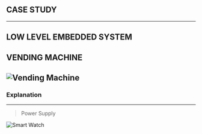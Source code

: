 CASE STUDY
-----------------------------------------------------------------------------------------------------------------------------------------------------------------------------------
-----------------------------------------------------------------------------------------------------------------------------------------------------------------------------------

LOW LEVEL EMBEDDED SYSTEM
-----------------------------------------------------------------------------------------------------------------------------------------------------------------------------------

VENDING MACHINE
-----------------------------------------------------------------------------------------------------------------------------------------------------------------------------------

![Vending Machine](https://user-images.githubusercontent.com/98872937/154919230-d2f22938-d5be-4d52-86d1-3b5b3cbd9081.jpg) 
-----------------------------------------------------------------------------------------------------------------------------------------------------------------------------------
### Explanation 
-----------------------------------------------------------------------------------------------------------------------------------------------------------------------------------

> Power Supply




![Smart Watch](https://user-images.githubusercontent.com/98872937/154919408-ee513ad8-cf62-488b-a2ed-cf049cafbee4.jpg)
